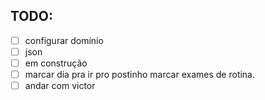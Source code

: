 ## TODO:
- [ ] configurar domínio
- [ ] json
- [ ] em construção
- [ ] marcar dia pra ir pro postinho marcar exames de rotina.
- [ ] andar com victor
